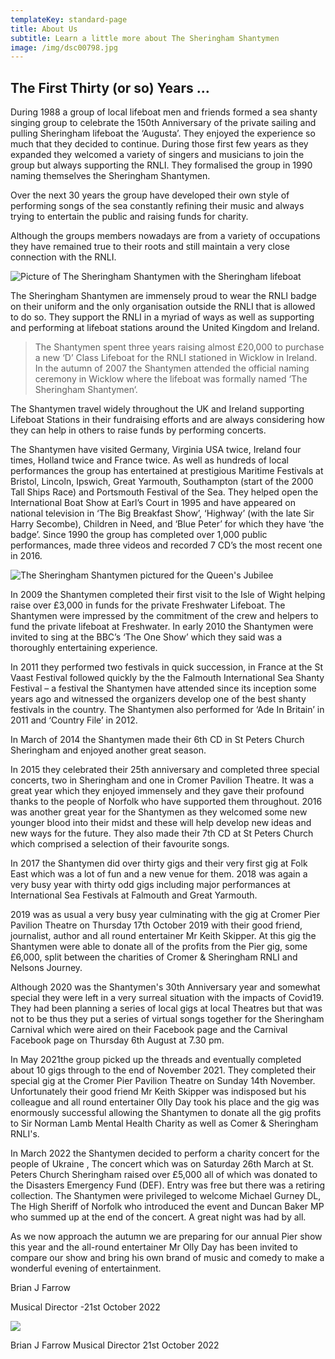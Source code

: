```yaml
---
templateKey: standard-page
title: About Us
subtitle: Learn a little more about The Sheringham Shantymen
image: /img/dsc00798.jpg
---
```

## The First Thirty (or so) Years …

During 1988 a group of local lifeboat men and friends formed a sea shanty singing group to celebrate the 150th Anniversary of the private sailing and pulling Sheringham lifeboat the ‘Augusta’. They enjoyed the experience so much that they decided to continue. During those first few years as they expanded they welcomed a variety of singers and musicians to join the group but always supporting the RNLI. They formalised the group in 1990 naming themselves the Sheringham Shantymen.

Over the next 30 years the group have developed their own style of performing songs of the sea constantly refining their music and always trying to entertain the public and raising funds for charity.

Although the groups members nowadays are from a variety of occupations they have remained true to their roots and still maintain a very close connection with the RNLI.

![Picture of The Sheringham Shantymen with the Sheringham lifeboat](/img/141005-shantymen-009.jpg "The Sheringham Shantymen are huge supporters of the RNLI")

The Sheringham Shantymen are immensely proud to wear the RNLI badge on their uniform and the only organisation outside the RNLI that is allowed to do so. They support the RNLI in a myriad of ways as well as supporting and performing at lifeboat stations around the United Kingdom and Ireland.

> The Shantymen spent three years raising almost £20,000 to purchase a new ‘D’ Class Lifeboat for the RNLI stationed in Wicklow in Ireland. In the autumn of 2007 the Shantymen attended the official naming ceremony in Wicklow where the lifeboat was formally named ‘The Sheringham Shantymen‘.

The Shantymen travel widely throughout the UK and Ireland supporting Lifeboat Stations in their fundraising efforts and are always considering how they can help in others to raise funds by performing concerts.

The Shantymen have visited Germany, Virginia USA twice, Ireland four times, Holland twice and France twice. As well as hundreds of local performances the group has entertained at prestigious Maritime Festivals at Bristol, Lincoln, Ipswich, Great Yarmouth, Southampton (start of the 2000 Tall Ships Race) and Portsmouth Festival of the Sea. They helped open the International Boat Show at Earl’s Court in 1995 and have appeared on national television in ‘The Big Breakfast Show’, ‘Highway’ (with the late Sir Harry Secombe), Children in Need, and ‘Blue Peter’ for which they have ‘the badge’. Since 1990 the group has completed over 1,000 public performances, made three videos and recorded 7 CD’s the most recent one in 2016.

![The Sheringham Shantymen pictured for the Queen's Jubilee](/img/jubilee-2012-27-.jpg "The Sheringham Shantymen celebrating the Queen's Jubiliee")

In 2009 the Shantymen completed their first visit to the Isle of Wight helping raise over £3,000 in funds for the private Freshwater Lifeboat. The Shantymen were impressed by the commitment of the crew and helpers to fund the private lifeboat at Freshwater.  In early 2010 the Shantymen were invited to sing at the BBC’s ‘The One Show’ which they said was a thoroughly entertaining experience.

In 2011 they performed two festivals in quick succession, in France at the St Vaast Festival followed quickly by the the Falmouth International Sea Shanty Festival – a festival the Shantymen have attended since its inception some years ago and witnessed the organizers develop one of the best shanty festivals in the country. The Shantymen also performed for ‘Ade In Britain’ in 2011 and ‘Country File’ in 2012.

In March of 2014 the Shantymen made their 6th CD in St Peters Church Sheringham and enjoyed another great season.

In 2015 they celebrated their 25th anniversary and completed three special concerts, two in Sheringham and one in Cromer Pavilion Theatre. It was a great year which they enjoyed immensely and they gave their profound thanks to the people of Norfolk who have supported them throughout.  2016 was another great year for the Shantymen as they welcomed some new younger blood into their midst and these will help develop new ideas and new ways for the future.  They also made their 7th CD at St Peters Church which comprised a selection of their favourite songs.

In 2017 the Shantymen did over thirty gigs and their very first gig at Folk East which was a lot of fun and a new venue for them.  2018 was again a very busy year with thirty odd gigs including major performances at International Sea Festivals at Falmouth and Great Yarmouth.

2019 was as usual a very busy year culminating with the gig at Cromer Pier Pavilion Theatre on Thursday 17th October 2019 with their good friend, journalist, author and all round entertainer Mr Keith Skipper. At this gig the Shantymen were able to donate all of the profits from the Pier gig, some £6,000, split between the charities of Cromer & Sheringham RNLI and Nelsons Journey.

Although 2020 was the Shantymen's 30th Anniversary year and somewhat special they were left in a very surreal situation with the impacts of Covid19. They had been planning a series of local gigs at local Theatres but that was not to be thus they put a series of virtual songs together for the Sheringham Carnival which were aired on their Facebook page and the Carnival Facebook page on Thursday 6th August at 7.30 pm. 

In May 2021the group picked up the threads and eventually completed about 10 gigs through to the end of November 2021. They completed their special gig at the Cromer Pier Pavilion Theatre on Sunday 14th November.   Unfortunately their good friend Mr Keith Skipper was indisposed but his colleague and all round entertainer Olly Day took his place and the gig was enormously successful allowing the Shantymen to donate all the gig profits to Sir Norman Lamb Mental Health Charity as well as Comer & Sheringham RNLI's.

In March 2022 the Shantymen decided to perform a charity concert for the people of Ukraine , The concert which was on Saturday 26th March at St. Peters Church Sheringham raised over £5,000 all of which was donated to the Disasters Emergency Fund (DEF).  Entry was free but there was a retiring collection.  The Shantymen were privileged to welcome Michael Gurney DL, The High Sheriff of Norfolk who introduced the event and Duncan Baker MP who summed up at the end of the concert. A great night was had by all.

A﻿s we now approach the autumn we are preparing for our annual Pier show this year and the all-round entertainer Mr Olly Day has been invited to compare our show and bring his own brand of music and comedy to make a wonderful evening of entertainment.  

Brian J Farrow

Musical Director -21st October 2022 

![ ](/img/pier-22.jpg "Cromer Pier Pavilion Theatre Gig ~ Sunday 13th November 2022")

Brian J Farrow Musical Director 21st October 2022